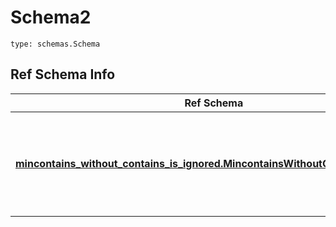 # Schema2
```
type: schemas.Schema
```

## Ref Schema Info
Ref Schema | Input Type | Output Type
---------- | ---------- | -----------
[**mincontains_without_contains_is_ignored.MincontainsWithoutContainsIsIgnored**](../../../../../../../components/schema/mincontains_without_contains_is_ignored.md) | dict, schemas.immutabledict, str, datetime.date, datetime.datetime, uuid.UUID, int, float, bool, None, list, tuple, bytes, io.FileIO, io.BufferedReader | schemas.immutabledict, str, float, int, bool, None, tuple, bytes, io.FileIO
